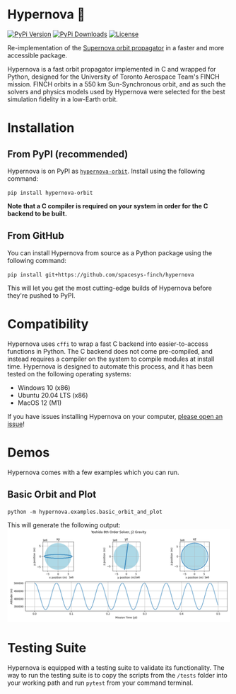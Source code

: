# Hypernova 🌠
[![PyPi Version](https://img.shields.io/pypi/v/hypernova-orbit?style=for-the-badge)](https://pypi.org/project/hypernova-orbit/)
[![PyPi Downloads](https://img.shields.io/pypi/dm/hypernova-orbit?style=for-the-badge)](https://pypi.org/project/hypernova-orbit/)
[![License](https://img.shields.io/github/license/spacesys-finch/hypernova?style=for-the-badge)](https://github.com/spacesys-finch/hypernova/blob/main/LICENSE)

Re-implementation of the [Supernova orbit propagator](https://github.com/spacesys-finch/supernova) in a faster and more accessible package.

Hypernova is a fast orbit propagator implemented in C and wrapped for Python, designed for the University of Toronto Aerospace Team's FINCH mission. FINCH orbits in a 550 km Sun-Synchronous orbit, and as such the solvers and physics models used by Hypernova were selected for the best simulation fidelity in a low-Earth orbit.

# Installation
## From PyPI (recommended)
Hypernova is on PyPI as [`hypernova-orbit`](https://pypi.org/project/hypernova-orbit/). Install using the following command:

`pip install hypernova-orbit`

**Note that a C compiler is required on your system in order for the C backend to be built.**

## From GitHub
You can install Hypernova from source as a Python package using the following command:

`pip install git+https://github.com/spacesys-finch/hypernova`

This will let you get the most cutting-edge builds of Hypernova before they're pushed to PyPI.

# Compatibility
Hypernova uses `cffi` to wrap a fast C backend into easier-to-access functions in Python. The C backend does not come pre-compiled, and instead requires a compiler on the system to compile modules at install time. Hypernova is designed to automate this process, and it has been tested on the following operating systems:
* Windows 10 (x86)
* Ubuntu 20.04 LTS (x86)
* MacOS 12 (M1)

If you have issues installing Hypernova on your computer, [please open an issue](https://github.com/spacesys-finch/hypernova/issues/new/)!

# Demos
Hypernova comes with a few examples which you can run.
## Basic Orbit and Plot
`python -m hypernova.examples.basic_orbit_and_plot`

This will generate the following output:
![Demo Image](https://raw.githubusercontent.com/spacesys-finch/hypernova/assets/basic_orbit_demo.png)


# Testing Suite
Hypernova is equipped with a testing suite to validate its functionality. The way to run the testing suite is to copy the scripts from the `/tests` folder into your working path and run `pytest` from your command terminal.
